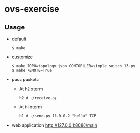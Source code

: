 # ovs-exercise

## Usage
* default
    ```
    $ make
    ```

* customize
    ```
    $ make TOPO=topology.json CONTORLLER=simple_switch_13.py
    $ make REMOTE=True
    ```


* pass packets
    * At h2 xterm
        ```
        h2 # ./receive.py
        ```
    * At h1 xterm
        ```
        h1 # ./send.py 10.0.0.2 "hello" TCP
        ```

* web application http://127.0.0.1:8080/main




